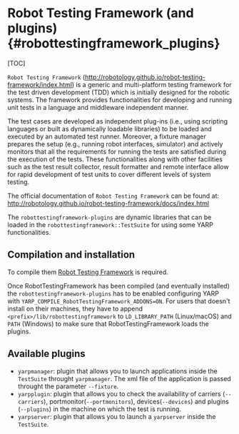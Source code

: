 Robot Testing Framework (and plugins)                 {#robottestingframework_plugins}
===============================

[TOC]

`Robot Testing Framework` (http://robotology.github.io/robot-testing-framework/index.html) is a generic and multi-platform testing framework for the test driven development (TDD) which is initially designed for the robotic systems. 
The framework provides functionalities for developing and running unit tests in a language and middleware independent manner. 

The test cases are developed as independent plug-ins (i.e., using scripting languages or built as dynamically loadable libraries) to be loaded and executed by an automated test runner. 
Moreover, a fixture manager prepares the setup (e.g., running robot interfaces, simulator) and actively monitors that all the requirements for running the tests are satisfied during the execution of the tests. 
These functionalities along with other facilities such as the test result collector, result formatter and remote interface allow for rapid development of test units to cover different levels of system testing.

The official documentation of `Robot Testing Framework` can be found at: http://robotology.github.io/robot-testing-framework/docs/index.html

The `robottestingframework-plugins` are dynamic libraries that can be loaded in
the `robottestingframework::TestSuite` for using some YARP functionalities.

Compilation and installation
----------------------------

To compile them
[Robot Testing Framework](https://github.com/robotology/robot-testing-framework)
is required.

Once RobotTestingFramework has been compiled (and eventually installed) the
`robottestingframework-plugins` has to be enabled configuring YARP with
`YARP_COMPILE_RobotTestingFramework_ADDONS=ON`.
For users that doesn't install on their machines, they have to append
`<prefix>/lib/robottestingframework` to `LD_LIBRARY_PATH` (Linux/macOS) and
`PATH` (Windows) to make sure that RobotTestingFramework loads the plugins.

Available plugins
-----------------
- `yarpmanager`: plugin that allows you to launch applications inside the
  `TestSuite` throught `yarpmanager`.
   The xml file of the application is passed throught the parameter `--fixture`.
- `yarpplugin`: plugin that allows you to check the availability of carriers
  (`--carriers`), portmonitor(`--portmonitors`), devices(`--devices`) and
  plugins (`--plugins`) in the machine on which the test is running.
- `yarpserver`: plugin that allows you to launch a `yarpserver` inside the
  `TestSuite`.
